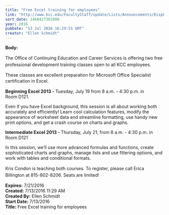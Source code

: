 ```yaml
---
title: "Free Excel training for employees"
link: "http://www.kcc.edu/FacultyStaff/update/Lists/Announcements/DispForm.aspx?ID=2251"
sort_date: 1468427391000
year: 2016
pubDate: "13 Jul 2016 16:29:51 GMT"
creator: "Ellen Schmidt"
---
```


<div><b>Body:</b> <div class="ExternalClass5CAA19C102074AA4A57E75E3AD800030"><p>​The Office of <span style="line-height:1.5">Continuing Education and Career Services is offering two free professional development training classes open to all KCC employees. </span></p>
<p>These classes are excellent preparation for Microsoft Office Specialist certification in Excel. ​<span style="line-height:1.5"><br /></span></p>
<p class="MsoNormal"><strong>Beginning Excel 2013 -</strong> Tuesday, July 19 from 8 a.m. - 4:30 p.m. in Room D121.</p>
<p class="MsoNormal">Even if you have Excel background, this session is all about working both accurately and efficiently! Learn cool calculation features, modify the appearance of worksheet data and streamline formatting, use handy new print options, and get a crash course on charts and graphs.  </p>
<p class="MsoNormal"><strong>Intermediate Excel 2013 - </strong>Thursday, July 21, from 8 a.m. - 4:30 p.m. in Room D121</p>
<p class="MsoNormal">In this session, we’ll use more advanced formulas and functions, create sophisticated charts and graphs, manage lists and use filtering options, and work with tables and conditional formats.</p>
<p class="MsoNormal">Kris Condon is teaching both courses. <span style="line-height:1.5">To register, please call Erica Billington at 815-802-</span><span style="line-height:1.5">8206. </span><span style="line-height:1.5">Seats are limited!</span></p></div></div>
<div><b>Expires:</b> 7/21/2016</div>
<div><b>Created:</b> 7/13/2016 11:29 AM</div>
<div><b>Created By:</b> Ellen Schmidt</div>
<div><b>Start Date:</b> 7/13/2016</div>
<div><b>Title:</b> Free Excel training for employees</div>
